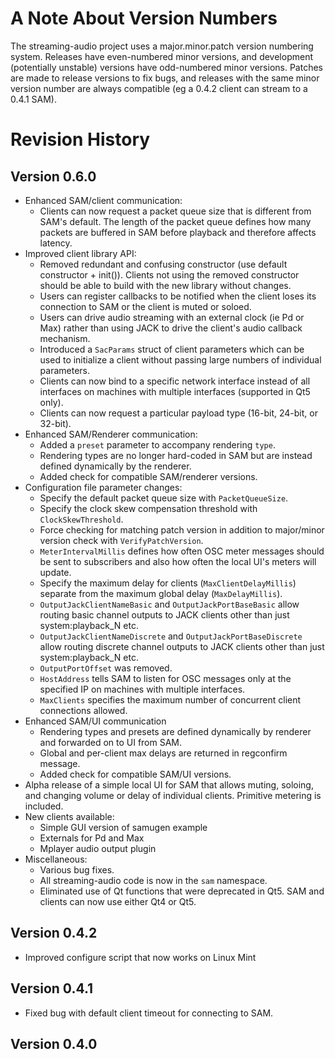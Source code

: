 # A Note About Version Numbers #
The streaming-audio project uses a major.minor.patch version numbering system.  Releases have even-numbered minor versions, and development (potentially unstable) versions have odd-numbered minor versions.  Patches are made to release versions to fix bugs, and releases with the same minor version number are always compatible (eg a 0.4.2 client can stream to a 0.4.1 SAM).

# Revision History #

## Version 0.6.0 ##

  * Enhanced SAM/client communication:
    * Clients can now request a packet queue size that is different from SAM's default.  The length of the packet queue defines how many packets are buffered in SAM before playback and therefore affects latency.
  * Improved client library API:
    * Removed redundant and confusing constructor (use default constructor + init()).  Clients not using the removed constructor should be able to build with the new library without changes.
    * Users can register callbacks to be notified when the client loses its connection to SAM or the client is muted or soloed.
    * Users can drive audio streaming with an external clock (ie Pd or Max) rather than using JACK to drive the client's audio callback mechanism.
    * Introduced a `SacParams` struct of client parameters which can be used to initialize a client without passing large numbers of individual parameters.
    * Clients can now bind to a specific network interface instead of all interfaces on machines with multiple interfaces (supported in Qt5 only).
    * Clients can now request a particular payload type (16-bit, 24-bit, or 32-bit).
  * Enhanced SAM/Renderer communication:
    * Added a `preset` parameter to accompany rendering `type`.
    * Rendering types are no longer hard-coded in SAM but are instead defined dynamically by the renderer.
    * Added check for compatible SAM/renderer versions.
  * Configuration file parameter changes:
    * Specify the default packet queue size with `PacketQueueSize`.
    * Specify the clock skew compensation threshold with `ClockSkewThreshold`.
    * Force checking for matching patch version in addition to major/minor version check with `VerifyPatchVersion`.
    * `MeterIntervalMillis` defines how often OSC meter messages should be sent to subscribers and also how often the local UI's meters will update.
    * Specify the maximum delay for clients (`MaxClientDelayMillis`) separate from the maximum global delay (`MaxDelayMillis`).
    * `OutputJackClientNameBasic` and `OutputJackPortBaseBasic` allow routing basic channel outputs to JACK clients other than just system:playback\_N etc.
    * `OutputJackClientNameDiscrete` and `OutputJackPortBaseDiscrete` allow routing discrete channel outputs to JACK clients other than just system:playback\_N etc.
    * `OutputPortOffset` was removed.
    * `HostAddress` tells SAM to listen for OSC messages only at the specified IP on machines with multiple interfaces.
    * `MaxClients` specifies the maximum number of concurrent client connections allowed.
  * Enhanced SAM/UI communication
    * Rendering types and presets are defined dynamically by renderer and forwarded on to UI from SAM.
    * Global and per-client max delays are returned in regconfirm message.
    * Added check for compatible SAM/UI versions.
  * Alpha release of a simple local UI for SAM that allows muting, soloing, and changing volume or delay of individual clients.  Primitive metering is included.
  * New clients available:
    * Simple GUI version of samugen example
    * Externals for Pd and Max
    * Mplayer audio output plugin
  * Miscellaneous:
    * Various bug fixes.
    * All streaming-audio code is now in the `sam` namespace.
    * Eliminated use of Qt functions that were deprecated in Qt5.  SAM and clients can now use either Qt4 or Qt5.

## Version 0.4.2 ##
  * Improved configure script that now works on Linux Mint

## Version 0.4.1 ##
  * Fixed bug with default client timeout for connecting to SAM.

## Version 0.4.0 ##
